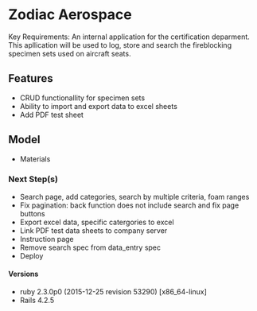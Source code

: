 # Zodiac Aerospace

Key Requirements: An internal application for the certification deparment. This apllication will be used to log, store and search the fireblocking specimen sets used on aircraft seats.

## Features
- CRUD functionallity for specimen sets
- Ability to import and export data to excel sheets
- Add PDF test sheet

## Model
- Materials


### Next Step(s)
- Search page, add categories, search by multiple criteria, foam ranges  
- Fix pagination: back function does not include search and fix page buttons
- Export excel data, specific catergories to excel 
- Link PDF test data sheets to company server
- Instruction page
- Remove search spec from data_entry spec
- Deploy

#### Versions
- ruby 2.3.0p0 (2015-12-25 revision 53290) [x86_64-linux]
- Rails 4.2.5
